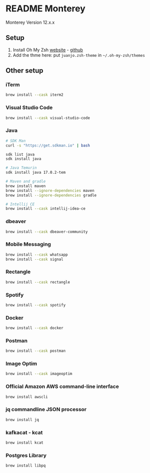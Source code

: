 # README Monterey

Monterey Version 12.x.x

## Setup

1. Install Oh My Zsh [website](https://ohmyz.sh/) - [github](https://github.com/ohmyzsh/ohmyzsh)
2. Add the thme here: put `juanjo.zsh-theme` in `~/.oh-my-zsh/themes`

## Other setup

### iTerm
```sh
brew install --cask iterm2
```

### Visual Studio Code
```sh
brew install --cask visual-studio-code
```

### Java
```sh
# SDK Man
curl -s "https://get.sdkman.io" | bash

sdk list java
sdk install java

# Java Temurin
sdk install java 17.0.2-tem

# Maven and gradle
brew install maven
brew install --ignore-dependencies maven
brew install --ignore-dependencies gradle

# Intellij CE
brew install --cask intellij-idea-ce
```

### dbeaver
```sh
brew install --cask dbeaver-community
```

### Mobile Messaging
```sh
brew install --cask whatsapp
brew install --cask signal
```

### Rectangle
```sh
brew install --cask rectangle
```

### Spotify
```sh
brew install --cask spotify
```

### Docker
```sh
brew install --cask docker
```

### Postman
```sh
brew install --cask postman
```

### Image Optim
```sh
brew install --cask imageoptim
```

### Official Amazon AWS command-line interface
```sh
brew install awscli
```

### jq commandline JSON processor
```sh
brew install jq
```
### kafkacat - kcat
```sh
brew install kcat
```

### Postgres Library
```sh
brew install libpq
```
